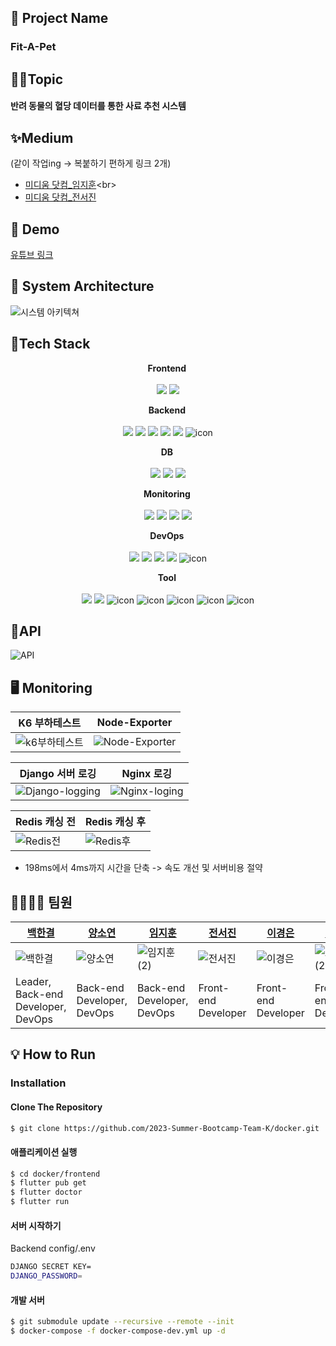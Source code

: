 ## 🐶 Project Name 
<strong><h3>Fit-A-Pet </h3></strong>

## 👩‍💻Topic
<h4>반려 동물의 혈당 데이터를 통한 사료 추천 시스템</h4>

## ✨Medium
(같이 작업ing -> 복붙하기 편하게 링크 2개)
<br>
- [미디움 닷컴_임지훈]([https://medium.com/@ljh01051826177/fit-a-pet-8ea687982a36](https://medium.com/@ljh01051826177/fit-a-pet-ba7eb469753c))<br>
- [미디움 닷컴_전서진](https://medium.com/@chsg0321/fit-a-pet-aee8d4b6a3f4)

## 🎥 Demo
[유튜브 링크](https://www.youtube.com/watch?v=w9DfC2BHGPA)

## 📐 System Architecture
![시스템 아키텍쳐](https://github.com/2023-Summer-Bootcamp-Team-K/.github/assets/127572801/cb5102f7-111d-425c-9885-20eeed208a7d)


## 🔧Tech Stack

<p align="center">
<strong> Frontend <br></strong>
<br>
<img src="https://img.shields.io/badge/flutter-02569B?style=for-the-badge&logo=flutter&logoColor=white"> <img src="https://img.shields.io/badge/dart-0175C2?style=for-the-badge&logo=dart&logoColor=white">
</p>

<p align="center">
<strong> Backend <br></strong>
<br>
<img src="https://img.shields.io/badge/django-092E20?style=for-the-badge&logo=django&logoColor=white"> <img src="https://img.shields.io/badge/gunicorn-499848?style=for-the-badge&logo=gunicorn&logoColor=white"> <img src="https://img.shields.io/badge/DJANGO_REST-ff1709?style=for-the-badge&logo=django&logoColor=white&color=ff1709&labelColor=gray"> <img src="https://img.shields.io/badge/redis-DC382D?style=for-the-badge&logo=redis&logoColor=white"> <img src="https://img.shields.io/badge/nginx-009639?style=for-the-badge&logo=nginx&logoColor=white"> <img src="https://img.shields.io/badge/Swagger-85EA2D?style=for-the-badge&logo=Swagger&logoColor=black" alt="icon" />
</p>

<p align="center">
<strong> DB <br></strong>
<br>
<img src="https://img.shields.io/badge/mysql-4479A1?style=for-the-badge&logo=mysql&logoColor=white"> <img src="https://img.shields.io/badge/Amazon S3-DD344C?style=for-the-badge&logo=Amazon S3&logoColor=white"> <img src="https://img.shields.io/badge/amazonrds-527FFF?style=for-the-badge&logo=amazonrds&logoColor=white">
</p>

<p align="center">
<strong> Monitoring <br></strong>
<br>
<img src="https://img.shields.io/badge/grafana-F46800?style=for-the-badge&logo=grafana&logoColor=white"> <img src="https://img.shields.io/badge/elasticstack-005571?style=for-the-badge&logo=elasticstack&logoColor=white"> <img src="https://img.shields.io/badge/prometheus-E6522C?style=for-the-badge&logo=prometheus&logoColor=white">   <img src="https://img.shields.io/badge/node_exporter-E43526?style=for-the-badge&logoColor=black" >
</p>

<p align="center">
<strong> DevOps <br></strong>
<br>
<img src="https://img.shields.io/badge/docker-2496ED?style=for-the-badge&logo=docker&logoColor=white"> <img src="https://img.shields.io/badge/Amazon AWS-FF9900?style=for-the-badge&logo=Amazon AWS&logoColor=white"> <img src="https://img.shields.io/badge/githubactions-2088FF?style=for-the-badge&logo=githubactions&logoColor=white">  <img src="https://img.shields.io/badge/Amazon EC2-FF9900?style=for-the-badge&logo=Amazon EC2&logoColor=white"> <img src="https://img.shields.io/badge/k6-7D64FF?style=for-the-badge&logo=k6&logoColor=white" alt="icon" /> 
</p>

<p align="center">
<strong> Tool <br></strong>
<br>
<img src="https://img.shields.io/badge/GitKraken-179287?style=for-the-badge&logo=GitKraken&logoColor=white">  <img src="https://img.shields.io/badge/slack-4A154B?style=for-the-badge&logo=slack&logoColor=white"> <img src="https://img.shields.io/badge/figma-5B0BB5?style=for-the-badge&logo=figma&logoColor=white" alt="icon" /> <img src="https://img.shields.io/badge/Postman-FF6C37?style=for-the-badge&logo=Postman&logoColor=white" alt="icon" />  <img src="https://img.shields.io/badge/visualstudiocode-007ACC?style=for-the-badge&logo=visualstudiocode&logoColor=white" alt="icon" /> <img src="https://img.shields.io/badge/notion-000000?style=for-the-badge&logo=notion&logoColor=white" alt="icon" /> <img src="https://img.shields.io/badge/pycharm-D9411E?style=for-the-badge&logo=pycharm&logoColor=white" alt="icon" />
</p>



 
## 📍API
![API](https://github.com/2023-Summer-Bootcamp-Team-K/.github/assets/127572801/390803e9-6af7-4c6b-bcbd-b6c0ad36b456)


## 🖥️ Monitoring


 K6 부하테스트 | Node-Exporter |
---------------|---------------|
![k6부하테스트](https://github.com/2023-Summer-Bootcamp-Team-K/.github/assets/137742302/fbef9dc6-1e41-435e-a7eb-72e549165054)| ![Node-Exporter](https://github.com/2023-Summer-Bootcamp-Team-K/.github/assets/137742302/e286f841-6e3b-4567-bd6e-feeea75d0ae4)|

 Django 서버 로깅 | Nginx 로깅 |
---------------|---------------|
![Django-logging](https://github.com/2023-Summer-Bootcamp-Team-K/.github/assets/137742302/f633af9b-5cda-4aa2-a938-88417b9183c6)|![Nginx-loging](https://github.com/2023-Summer-Bootcamp-Team-K/.github/assets/137742302/26e59dcf-b5c1-474a-8959-24c347d5051c)|

Redis 캐싱 전 | Redis 캐싱 후 |
---------------|---------------|
![Redis전](https://github.com/2023-Summer-Bootcamp-Team-K/.github/assets/137742302/e456e2c2-9f8b-4da4-821a-11943eeface2)| ![Redis후](https://github.com/2023-Summer-Bootcamp-Team-K/.github/assets/137742302/f3dba902-c2aa-419a-93a5-c6aceeb162b8)|

- 198ms에서 4ms까지 시간을 단축 -> 속도 개선 및 서버비용 절약





## 👨‍👩‍👧‍👦 팀원

[백한결](https://github.com/baekhangyeol)|[양소연](https://github.com/Xoeon)|[임지훈](https://github.com/limjihoon99)|[전서진](https://github.com/seojinJeon)|[이경은](https://github.com/kyungeunlee07)|[조승연](https://github.com/moanuna)|
------|------|------|--------------------------------------|------|-----|
![백한결](https://github.com/2023-Summer-Bootcamp-Team-K/.github/assets/127572801/fe5a3d0b-144c-42c8-8268-745c1739ebcc) | ![양소연](https://github.com/2023-Summer-Bootcamp-Team-K/.github/assets/127572801/35e6453b-85f2-46e1-b68a-1ddfdf278a19) | ![임지훈 (2)](https://github.com/2023-Summer-Bootcamp-Team-K/.github/assets/127572801/07732ff1-fbb6-4292-9c52-eb2408b16fc4) | ![전서진](https://github.com/2023-Summer-Bootcamp-Team-K/.github/assets/127572801/c620ffde-9f95-4edb-a7d5-41b2b86981f5) | ![이경은](https://github.com/2023-Summer-Bootcamp-Team-K/.github/assets/127572801/76b4dc56-d8ed-4dc7-b883-24f14e075ba5) | ![조승연 (2)](https://github.com/2023-Summer-Bootcamp-Team-K/.github/assets/127572801/710751a4-44a7-452e-98e7-343b9d6f9bb3) | 
Leader, Back-end Developer, DevOps|Back-end Developer, DevOps|Back-end Developer, DevOps|Front-end Developer|Front-end Developer|Front-end Developer|

## 💡 How to Run

### Installation

#### Clone The Repository
```bash
$ git clone https://github.com/2023-Summer-Bootcamp-Team-K/docker.git
```

#### 애플리케이션 실행
```bash
$ cd docker/frontend
$ flutter pub get
$ flutter doctor
$ flutter run
```

#### 서버 시작하기

Backend config/.env
```bash
DJANGO SECRET KEY=
DJANGO_PASSWORD=
```

#### 개발 서버
```bash
$ git submodule update --recursive --remote --init 
$ docker-compose -f docker-compose-dev.yml up -d
```
<!--

**Here are some ideas to get you started:**

🙋‍♀️ A short introduction - what is your organization all about?
🌈 Contribution guidelines - how can the community get involved?
👩‍💻 Useful resources - where can the community find your docs? Is there anything else the community should know?
🍿 Fun facts - what does your team eat for breakfast?
🧙 Remember, you can do mighty things with the power of [Markdown](https://docs.github.com/github/writing-on-github/getting-started-with-writing-and-formatting-on-github/basic-writing-and-formatting-syntax)
-->
